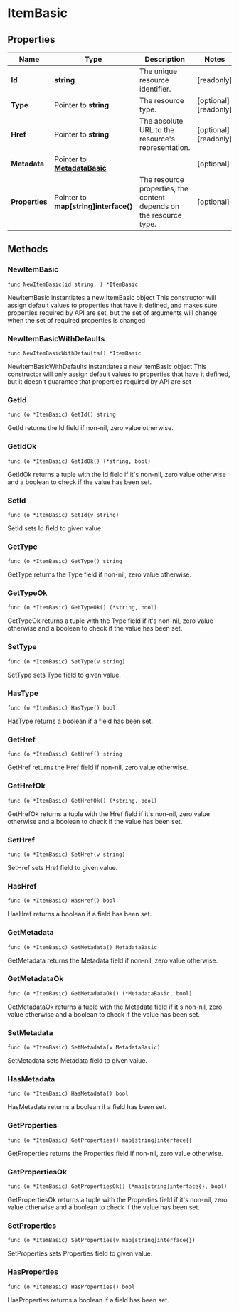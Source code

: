 # ItemBasic

## Properties

|Name | Type | Description | Notes|
|------------ | ------------- | ------------- | -------------|
|**Id** | **string** | The unique resource identifier. | [readonly] |
|**Type** | Pointer to **string** | The resource type. | [optional] [readonly] |
|**Href** | Pointer to **string** | The absolute URL to the resource&#39;s representation. | [optional] [readonly] |
|**Metadata** | Pointer to [**MetadataBasic**](MetadataBasic.md) |  | [optional] |
|**Properties** | Pointer to **map[string]interface{}** | The resource properties; the content depends on the resource type. | [optional] |

## Methods

### NewItemBasic

`func NewItemBasic(id string, ) *ItemBasic`

NewItemBasic instantiates a new ItemBasic object
This constructor will assign default values to properties that have it defined,
and makes sure properties required by API are set, but the set of arguments
will change when the set of required properties is changed

### NewItemBasicWithDefaults

`func NewItemBasicWithDefaults() *ItemBasic`

NewItemBasicWithDefaults instantiates a new ItemBasic object
This constructor will only assign default values to properties that have it defined,
but it doesn't guarantee that properties required by API are set

### GetId

`func (o *ItemBasic) GetId() string`

GetId returns the Id field if non-nil, zero value otherwise.

### GetIdOk

`func (o *ItemBasic) GetIdOk() (*string, bool)`

GetIdOk returns a tuple with the Id field if it's non-nil, zero value otherwise
and a boolean to check if the value has been set.

### SetId

`func (o *ItemBasic) SetId(v string)`

SetId sets Id field to given value.


### GetType

`func (o *ItemBasic) GetType() string`

GetType returns the Type field if non-nil, zero value otherwise.

### GetTypeOk

`func (o *ItemBasic) GetTypeOk() (*string, bool)`

GetTypeOk returns a tuple with the Type field if it's non-nil, zero value otherwise
and a boolean to check if the value has been set.

### SetType

`func (o *ItemBasic) SetType(v string)`

SetType sets Type field to given value.

### HasType

`func (o *ItemBasic) HasType() bool`

HasType returns a boolean if a field has been set.

### GetHref

`func (o *ItemBasic) GetHref() string`

GetHref returns the Href field if non-nil, zero value otherwise.

### GetHrefOk

`func (o *ItemBasic) GetHrefOk() (*string, bool)`

GetHrefOk returns a tuple with the Href field if it's non-nil, zero value otherwise
and a boolean to check if the value has been set.

### SetHref

`func (o *ItemBasic) SetHref(v string)`

SetHref sets Href field to given value.

### HasHref

`func (o *ItemBasic) HasHref() bool`

HasHref returns a boolean if a field has been set.

### GetMetadata

`func (o *ItemBasic) GetMetadata() MetadataBasic`

GetMetadata returns the Metadata field if non-nil, zero value otherwise.

### GetMetadataOk

`func (o *ItemBasic) GetMetadataOk() (*MetadataBasic, bool)`

GetMetadataOk returns a tuple with the Metadata field if it's non-nil, zero value otherwise
and a boolean to check if the value has been set.

### SetMetadata

`func (o *ItemBasic) SetMetadata(v MetadataBasic)`

SetMetadata sets Metadata field to given value.

### HasMetadata

`func (o *ItemBasic) HasMetadata() bool`

HasMetadata returns a boolean if a field has been set.

### GetProperties

`func (o *ItemBasic) GetProperties() map[string]interface{}`

GetProperties returns the Properties field if non-nil, zero value otherwise.

### GetPropertiesOk

`func (o *ItemBasic) GetPropertiesOk() (*map[string]interface{}, bool)`

GetPropertiesOk returns a tuple with the Properties field if it's non-nil, zero value otherwise
and a boolean to check if the value has been set.

### SetProperties

`func (o *ItemBasic) SetProperties(v map[string]interface{})`

SetProperties sets Properties field to given value.

### HasProperties

`func (o *ItemBasic) HasProperties() bool`

HasProperties returns a boolean if a field has been set.



